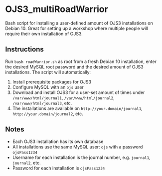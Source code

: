 # OJS3_multiRoadWarrior
Bash script for installing a user-defined amount of OJS3 installations on Debian 10. Great for setting up a workshop where multiple people will require their own installation of OJS3.

## Instructions

Run `bash roadWarrior.sh` as root from a fresh Debian 10 installation, enter the desired MySQL root password and the desired amount of OJS3 installations. The script will automatically:

1. Install prerequisite packages for OJS3
2. Configure MySQL with an `ojs` user
3. Download and install OJS3 for a user-set amount of times under `/var/www/html/journal1`, `/var/www/html/journal2`, `/var/www/html/journal3`, etc.
4. The installations are available on `http://your.domain/journal1`, `http://your.domain/journal2`, etc.

## Notes

- Each OJS3 installation has its own database
- All installations use the same MySQL user: `ojs` with a password `ojsPass1234`
- Username for each installation is the journal number, e.g. `journal1`, `journal2`, etc.
- Password for each installation is `ojsPass1234`
